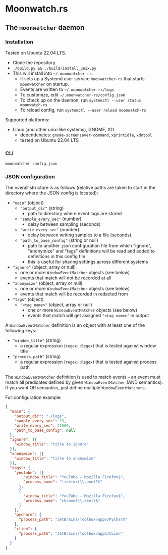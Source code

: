 # Moonwatch.rs

## The `moonwatcher` daemon

### Installation

Tested on Ubuntu 22.04 LTS.

- Clone the repository.
- `./build.py && ./build/install_unix.py`
- This will install into `~/.moonwatcher-rs`.
  - It sets up a Systemd user service `moonwatcher-rs` that starts `moonwatcher` on startup.
  - Events are written to `~/.moonwatcher-rs/logs`
  - To customize, edit `~/.moonwatcher-rs/config.json`
  - To check up on the daemon, run `systemctl --user status moonwatch-rs`
  - To reload config, run `systemctl --user reload moonwatch-rs`

Supported platforms:

- Linux (and other unix-like systems), GNOME, X11
  - dependencies: `gnome-screensaver-command`, `xprintidle`, `xdotool`
  - tested on Ubuntu 22.04 LTS

### CLI

```sh
moonwatcher config.json
```

### JSON configuration

The overall structure is as follows (relative paths are taken to start in the directory where the JSON config is located):

- `"main"` (object)
  - `"output_dir"` (string)
    - path to directory where event logs are stored
  - `"sample_every_sec"` (number)
    - delay between sampling (seconds)
  - `"write_every_sec"` (number)
    - delay between writing samples to a file (seconds)
  - `"path_to_base_config"` (string or null)
    - path to another .json configuration file from which "ignore", "anonymize" and "tags" definitions will be read and added to definitions in this config file
    - this is useful for sharing settings across different systems
- `"ignore"` (object, array or null)
  - one or more `WindowEventMatcher` objects (see below)
  - events that match will not be recorded at all
- `"anonymize"` (object, array or null)
  - one or more `WindowEventMatcher` objects (see below)
  - events that match will be recorded in redacted from
- `"tags"` (object)
  - `"<tag name>"` (object, array or null)
    - one or more `WindowEventMatcher` objects (see below)
    - events that match will get assigned `"<tag name>"` in output

A `WindowEventMatcher` definition is an object with at least one of the following keys:

- `"window_title"` (string)
  - a regular expression (`regex::Regex`) that is tested against window title
- `"process_path"` (string)
  - a regular expression (`regex::Regex`) that is tested against process path

The `WindowEventMatcher` definition is used to match events – an event must match
all predicates defined by given `WindowEventMatcher` (AND semantics). If you want
OR semantics, just define multiple `WindowEventMatcher`s.

Full configuration example:

```json
{
  "main": {
    "output_dir": "./logs",
    "sample_every_sec": 15,
    "write_every_sec": 21600,
    "path_to_base_config": null
  },
  "ignore": [{
    "window_title": "title to ignore"
  }],
  "anonymize": [{
    "window_title": "title to anonymize"
  }],
  "tags": {
    "youtube": [{
        "window_title": "YouTube — Mozilla Firefox$",
        "process_name": "firefox(\\.exe)?$"
      },
      {
        "window_title": "YouTube — Mozilla Firefox$",
        "process_name": "chrome(\\.exe)?$"
      }
    ],
    "pycharm": {
      "process_path": "JetBrains/Toolbox/apps/PyCharm"
    },
    "clion": {
      "process_path": "JetBrains/Toolbox/apps/CLion"
    }
  }
}
```
